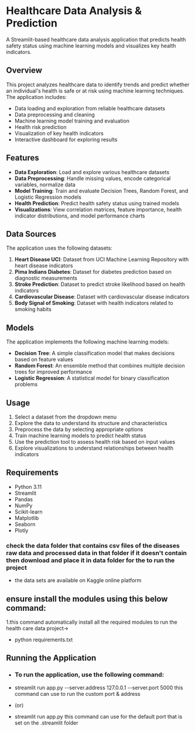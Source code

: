 # Healthcare Data Analysis & Prediction

A Streamlit-based healthcare data analysis application that predicts health safety status using machine learning models and visualizes key health indicators.

## Overview

This project analyzes healthcare data to identify trends and predict whether an individual's health is safe or at risk using machine learning techniques. The application includes:

- Data loading and exploration from reliable healthcare datasets
- Data preprocessing and cleaning
- Machine learning model training and evaluation
- Health risk prediction
- Visualization of key health indicators
- Interactive dashboard for exploring results

## Features

- **Data Exploration**: Load and explore various healthcare datasets
- **Data Preprocessing**: Handle missing values, encode categorical variables, normalize data
- **Model Training**: Train and evaluate Decision Trees, Random Forest, and Logistic Regression models
- **Health Prediction**: Predict health safety status using trained models
- **Visualizations**: View correlation matrices, feature importance, health indicator distributions, and model performance charts

## Data Sources

The application uses the following datasets:

1. **Heart Disease UCI**: Dataset from UCI Machine Learning Repository with heart disease indicators
2. **Pima Indians Diabetes**: Dataset for diabetes prediction based on diagnostic measurements
3. **Stroke Prediction**: Dataset to predict stroke likelihood based on health indicators
4. **Cardiovascular Disease**: Dataset with cardiovascular disease indicators
5. **Body Signal of Smoking**: Dataset with health indicators related to smoking habits

## Models

The application implements the following machine learning models:

- **Decision Tree**: A simple classification model that makes decisions based on feature values
- **Random Forest**: An ensemble method that combines multiple decision trees for improved performance
- **Logistic Regression**: A statistical model for binary classification problems

## Usage

1. Select a dataset from the dropdown menu
2. Explore the data to understand its structure and characteristics
3. Preprocess the data by selecting appropriate options
4. Train machine learning models to predict health status
5. Use the prediction tool to assess health risk based on input values
6. Explore visualizations to understand relationships between health indicators

## Requirements

- Python 3.11
- Streamlit
- Pandas
- NumPy
- Scikit-learn
- Matplotlib
- Seaborn
- Plotly

### check the data folder that contains csv files of the diseases raw data and processed data in that folder if it doesn't contain then download and place it in data folder for the to run the project 
- the data sets are available on Kaggle online platform

## ensure install the modules using this below command:
 1.this command automatically install all the required modules to run the health care data project->
- python requirements.txt

## Running the Application

 - ### To run the application, use the following command:

- streamlit run app.py --server.address 127.0.0.1 --server.port 5000
this command can use to run the custom port & address 

- (or)

- streamlit run app.py
this command can use for the default port that is set on the .streamlit folder 


